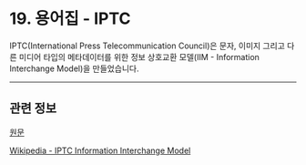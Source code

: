 # 19. 용어집 - IPTC
IPTC(International Press Telecommunication Council)은 문자, 이미지 그리고 다른 미디어 타입의 메타데이터를 위한 정보 상호교환 모델(IIM - Information Interchange Model)을 만들었습니다.

***

## 관련 정보

[원문](https://docs.gimp.org/2.10/ko/glossary.html#glossary-iptc)

[Wikipedia - IPTC Information Interchange Model](https://en.wikipedia.org/wiki/IPTC_Information_Interchange_Model)
